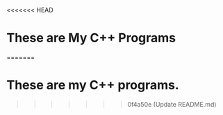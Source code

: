 <<<<<<< HEAD
# These are My C++ Programs
=======
# These are my C++ programs.
>>>>>>> 0f4a50e (Update README.md)
